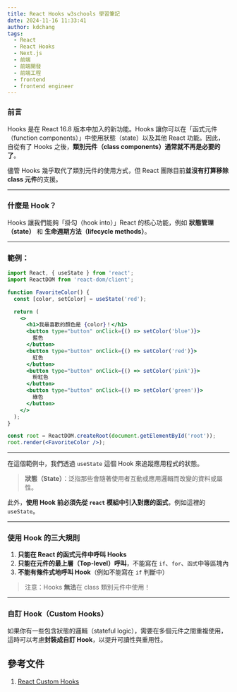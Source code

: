 ```yaml
---
title: React Hooks w3schools 學習筆記
date: 2024-11-16 11:33:41
author: kdchang
tags:
  - React
  - React Hooks
  - Next.js
  - 前端
  - 前端開發
  - 前端工程
  - frontend
  - frontend engineer
---
```


### 前言

Hooks 是在 React 16.8 版本中加入的新功能。Hooks 讓你可以在「函式元件（function components）」中使用狀態（state）以及其他 React 功能。因此，自從有了 Hooks 之後，**類別元件（class components）通常就不再是必要的了**。

儘管 Hooks 幾乎取代了類別元件的使用方式，但 React 團隊目前**並沒有打算移除 class 元件**的支援。

---

### 什麼是 Hook？

Hooks 讓我們能夠「掛勾（hook into）」React 的核心功能，例如 **狀態管理（state）** 和 **生命週期方法（lifecycle methods）**。

---

### 範例：

```jsx
import React, { useState } from 'react';
import ReactDOM from 'react-dom/client';

function FavoriteColor() {
  const [color, setColor] = useState('red');

  return (
    <>
      <h1>我最喜歡的顏色是 {color}！</h1>
      <button type="button" onClick={() => setColor('blue')}>
        藍色
      </button>
      <button type="button" onClick={() => setColor('red')}>
        紅色
      </button>
      <button type="button" onClick={() => setColor('pink')}>
        粉紅色
      </button>
      <button type="button" onClick={() => setColor('green')}>
        綠色
      </button>
    </>
  );
}

const root = ReactDOM.createRoot(document.getElementById('root'));
root.render(<FavoriteColor />);
```

---

在這個範例中，我們透過 `useState` 這個 Hook 來追蹤應用程式的狀態。

> **狀態（State）**：泛指那些會隨著使用者互動或應用邏輯而改變的資料或屬性。

此外，**使用 Hook 前必須先從 `react` 模組中引入對應的函式**，例如這裡的 `useState`。

---

### 使用 Hook 的三大規則

1. **只能在 React 的函式元件中呼叫 Hooks**
2. **只能在元件的最上層（Top-level）呼叫**，不能寫在 `if`、`for`、`函式`中等區塊內
3. **不能有條件式地呼叫 Hook**（例如不能寫在 `if` 判斷中）

> 注意：Hooks **無法**在 class 類別元件中使用！

---

### 自訂 Hook（Custom Hooks）

如果你有一些包含狀態的邏輯（stateful logic），需要在多個元件之間重複使用，這時可以考慮**封裝成自訂 Hook**，以提升可讀性與重用性。

## 參考文件

1. [React Custom Hooks](https://www.w3schools.com/react/react_customhooks.asp)
